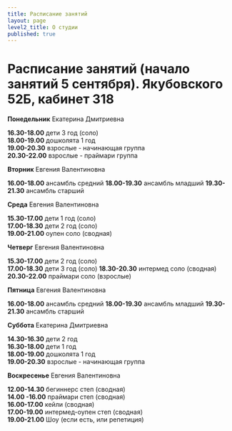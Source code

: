 ```yaml
---
title: Расписание занятий
layout: page
level2_title: О студии
published: true
---
```











# Расписание занятий (начало занятий 5 сентября). Якубовского 52Б, кабинет 318

**Понедельник** Екатерина Дмитриевна 


**16.30-18.00** дети 3 год (соло)      
**18.00-19.00** дошколята 1 год     
**19.00-20.30** взрослые - начинающая группа    
**20.30-22.00** взрослые - праймари группа    

**Вторник** Евгения Валентиновна

**16.00-18.00** ансамбль средний
**18.00-19.30** ансамбль младший
**19.30-21.30** ансамбль старший 

**Среда** Евгения Валентиновна

**15.30-17.00** дети 1 год (соло)  
**17.00-18.30** дети 2 год (соло)    
**19.00-21.00** оупен соло (сводная)

**Четверг** Евгения Валентиновна 

**15.30-17.00** дети 2 год (соло)  
**17.00-18.30** дети 3 год (соло) 
**18.30-20.30** интермед соло (сводная)
**20.30-22.00** праймари соло (взрослые)

**Пятница** Евгения Валентиновна 

**16.00-18.00** ансамбль средний
**18.00-19.30** ансамбль младший
**19.30-21.30** ансамбль старший  

**Суббота** Екатерина Дмитриевна

**14.30-16.30** дети 2 год   
**16.30-18.00** дети 1 год   
**18.00-19.00** дошколята 1 год     
**19.00-20.30** взрослые - начинающая группа   

**Воскресенье** Евгения Валентиновна 

**12.00-14.30** бегиннерс степ (сводная)  
**14.00 -16.00** праймари степ (сводная)  
**16.00-17.00** кейли (сводная)  
**17.00-19.00** интермед-оупен степ (сводная)  
**19.00-21.00** Шоу (если есть, или репетиция)

